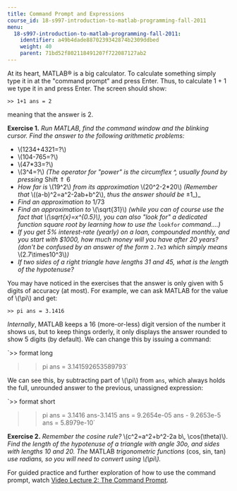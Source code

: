 ```yaml
---
title: Command Prompt and Expressions
course_id: 18-s997-introduction-to-matlab-programming-fall-2011
menu:
  18-s997-introduction-to-matlab-programming-fall-2011:
    identifier: a49b4dade8870239342874b2309ddbed
    weight: 40
    parent: 71bd52f802118491207f722087127ab2
---
```

At its heart, MATLAB® is a big calculator. To calculate something simply type it in at the "command prompt" and press Enter. Thus, to calculate 1 + 1 we type it in and press Enter. The screen should show:

`>> 1+1
ans =
    2` 

meaning that the answer is 2.

**Exercise 1.** _Run MATLAB, find the command window and the blinking cursor. Find the answer to the following arithmetic problems:_

*   \\(1234+4321=?\\)
*   \\(104-765=?\\)
*   \\(47\*33=?\\)
*   \\(3^4=?\\) _(The operator for "power" is the circumflex ^, usually found by pressing_ Shift ⇑ 6
*   _How far is_ \\(19^2\\) _from its approximation_ \\(20^2-2\*20\\) _(Remember that_ \\((a-b)^2=a^2-2ab+b^2\\), _thus the answer should be_ ±1_)_
*   _Find an approximation to_ 1/73
*   _Find an approximation to_ \\(\\sqrt{31}\\) _(while you can of course use the fact that \\(\\sqrt{x}=x^{0.5}\\), you can also "look for" a dedicated function square root by learning how to use the_ `lookfor` _command....)_
*   _If you get 5% interest-rate (yearly) on a loan, compounded monthly, and you start with $1000, how much money will you have after 20 years? (don't be confused by an answer of the form_ `2.7e3` _which simply means_ \\(2.7\\times10^3\\)_)_
*   _If two sides of a right triangle have lengths 31 and 45, what is the length of the hypotenuse?_

You may have noticed in the exercises that the answer is only given with 5 digits of accuracy (at most). For example, we can ask MATLAB for the value of \\(\\pi\\) and get:

`>> pi
ans =
    3.1416`

_Internally_, MATLAB keeps a 16 (more-or-less) digit version of the number it shows us, but to keep things orderly, it only displays the answer rounded to show 5 digits (by default). We can change this by issuing a command:

`>> format long
>> pi 
ans =
    3.141592653589793`

We can see this, by subtracting part of \\(\\pi\\) from `ans`, which always holds the full, unrounded answer to the previous, unassigned expression:

`>> format short
>> pi 
ans =
    3.1416
>> ans-3.1415
ans =
    9.2654e-05
>> ans - 9.2653e-5
ans =
    5.8979e-10`

**Exercise 2.** _Remember the cosine rule?_ \\(c^2=a^2+b^2-2a b\\, \\cos(\\theta)\\). _Find the length of the hypotenuse of a triangle with angle 30ο, and sides with lengths 10 and 20. The_ MATLAB _trigono­metric functions_ (cos, sin, tan) _use radians, so you will need to convert using \\(\\pi\\)._

For guided practice and further exploration of how to use the command prompt, watch [Video Lecture 2: The Command Prompt](/courses/mathematics/18-s997-introduction-to-matlab-programming-fall-2011/library/videos/lecture-2-the-command-prompt).